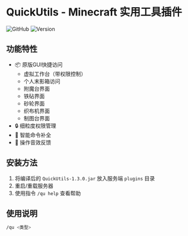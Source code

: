 # QuickUtils - Minecraft 实用工具插件

![GitHub](https://img.shields.io/badge/Minecraft-1.21.5-blueviolet)
![Version](https://img.shields.io/badge/Version-1.3.0-success)

## 功能特性
- 📦 原版GUI快捷访问
  - 虚拟工作台（带权限控制）
  - 个人末影箱访问
  - 附魔台界面
  - 铁砧界面
  - 砂轮界面
  - 织布机界面
  - 制图台界面
- 🔒 细粒度权限管理
- 📝 智能命令补全
- 🎵 操作音效反馈

## 安装方法
1. 将编译后的 `QuickUtils-1.3.0.jar` 放入服务端 `plugins` 目录
2. 重启/重载服务器
3. 使用指令 `/qu help` 查看帮助

## 使用说明
```bash
/qu <类型>